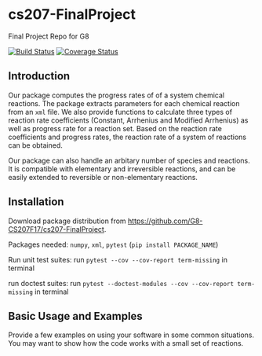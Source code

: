 # cs207-FinalProject
Final Project Repo for G8

[![Build Status](https://travis-ci.org/G8-CS207F17/cs207-FinalProject.svg?branch=master)](https://travis-ci.org/G8-CS207F17/cs207-FinalProject)
[![Coverage Status](https://coveralls.io/repos/github/G8-CS207F17/cs207-FinalProject/badge.svg?branch=master)](https://coveralls.io/github/G8-CS207F17/cs207-FinalProject?branch=master)


Introduction
------------
Our package computes the progress rates of of a system chemical reactions. The package extracts parameters for each chemical reaction from an `xml` file. We also provide functions to calculate three types of reaction rate coefficients (Constant, Arrhenius and Modified Arrhenius) as well as progress rate for a reaction set. Based on the reaction rate coefficients and progress rates, the reaction rate of a system of reactions can be obtained.

Our package can also handle an arbitary number of species and reactions. It is compatible with elementary and irreversible reactions, and can be easily extended to reversible or non-elementary reactions.




Installation
------------
Download package distribution from https://github.com/G8-CS207F17/cs207-FinalProject. 

Packages needed: `numpy`, `xml`, `pytest` (`pip install PACKAGE_NAME`)

Run unit test suites: run `pytest --cov --cov-report term-missing` in terminal

run doctest suites: run `pytest --doctest-modules --cov --cov-report term-missing` in terminal



Basic Usage and Examples
------------------------
Provide a few examples on using your software in some common situations.  You may want to show how the code works with a small set of reactions.
